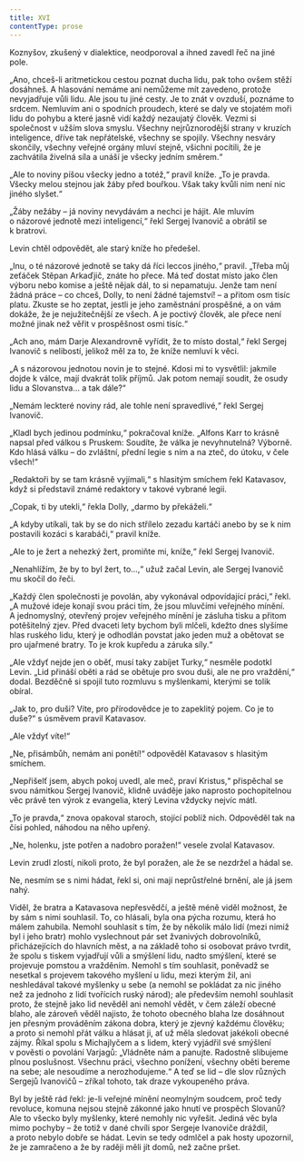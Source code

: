 ```yaml
---
title: XVI
contentType: prose
---
```


Koznyšov, zkušený v dialektice, neodporoval a ihned zavedl řeč na jiné pole.

„Ano, chceš-li aritmetickou cestou poznat ducha lidu, pak toho ovšem stěží dosáhneš. A hlasování nemáme ani nemůžeme mít zavedeno, protože nevyjadřuje vůli lidu. Ale jsou tu jiné cesty. Je to znát v ovzduší, poznáme to srdcem. Nemluvím ani o spodních proudech, které se daly ve stojatém moři lidu do pohybu a které jasně vidí každý nezaujatý člověk. Vezmi si společnost v užším slova smyslu. Všechny nejrůznorodější strany v kruzích inteligence, dříve tak nepřátelské, všechny se spojily. Všechny nesváry skončily, všechny veřejné orgány mluví stejně, všichni pocítili, že je zachvátila živelná síla a unáší je všecky jedním směrem.“

„Ale to noviny píšou všecky jedno a totéž,“ pravil kníže. „To je pravda. Všecky melou stejnou jak žáby před bouřkou. Však taky kvůli nim není nic jiného slyšet.“

„Žáby nežáby – já noviny nevydávám a nechci je hájit. Ale mluvím o názorové jednotě mezi inteligencí,“ řekl Sergej Ivanovič a obrátil se k bratrovi.

Levin chtěl odpovědět, ale starý kníže ho předešel.

„Inu, o té názorové jednotě se taky dá říci leccos jiného,“ pravil. „Třeba můj zeťáček Stěpan Arkaďjič, znáte ho přece. Má teď dostat místo jako člen výboru nebo komise a ještě nějak dál, to si nepamatuju. Jenže tam není žádná práce – co chceš, Dolly, to není žádné tajemství! – a přitom osm tisíc platu. Zkuste se ho zeptat, jestli je jeho zaměstnání prospěšné, a on vám dokáže, že je nejužitečnější ze všech. A je poctivý člověk, ale přece není možné jinak než věřit v prospěšnost osmi tisíc.“

„Ach ano, mám Darje Alexandrovně vyřídit, že to místo dostal,“ řekl Sergej Ivanovič s nelibostí, jelikož měl za to, že kníže nemluví k věci.

„A s názorovou jednotou novin je to stejné. Kdosi mi to vysvětlil: jakmile dojde k válce, mají dvakrát tolik příjmů. Jak potom nemají soudit, že osudy lidu a Slovanstva… a tak dále?“

„Nemám leckteré noviny rád, ale tohle není spravedlivé,“ řekl Sergej Ivanovič.

„Kladl bych jedinou podmínku,“ pokračoval kníže. „Alfons Karr to krásně napsal před válkou s Pruskem: Soudíte, že válka je nevyhnutelná? Výborně. Kdo hlásá válku – do zvláštní, přední legie s ním a na zteč, do útoku, v čele všech!“

„Redaktoři by se tam krásně vyjímali,“ s hlasitým smíchem řekl Katavasov, když si představil známé redaktory v takové vybrané legii.

„Copak, ti by utekli,“ řekla Dolly, „darmo by překáželi.“

„A kdyby utíkali, tak by se do nich střílelo zezadu kartáči anebo by se k nim postavili kozáci s karabáči,“ pravil kníže.

„Ale to je žert a nehezký žert, promiňte mi, kníže,“ řekl Sergej Ivanovič.

„Nenahlížím, že by to byl žert, to…,“ užuž začal Levin, ale Sergej Ivanovič mu skočil do řeči.

„Každý člen společnosti je povolán, aby vykonával odpovídající práci,“ řekl. „A mužové ideje konají svou práci tím, že jsou mluvčími veřejného mínění. A jednomyslný, otevřený projev veřejného mínění je zásluha tisku a přitom potěšitelný zjev. Před dvaceti lety bychom byli mlčeli, kdežto dnes slyšíme hlas ruského lidu, který je odhodlán povstat jako jeden muž a obětovat se pro ujařmené bratry. To je krok kupředu a záruka síly.“

„Ale vždyť nejde jen o oběť, musí taky zabíjet Turky,“ nesměle podotkl Levin. „Lid přináší oběti a rád se obětuje pro svou duši, ale ne pro vraždění,“ dodal. Bezděčně si spojil tuto rozmluvu s myšlenkami, kterými se tolik obíral.

„Jak to, pro duši? Víte, pro přírodovědce je to zapeklitý pojem. Co je to duše?“ s úsměvem pravil Katavasov.

„Ale vždyť víte!“

„Ne, přisámbůh, nemám ani ponětí!“ odpověděl Katavasov s hlasitým smíchem.

„Nepřišelť jsem, abych pokoj uvedl, ale meč, praví Kristus,“ přispěchal se svou námitkou Sergej Ivanovič, klidně uváděje jako naprosto pochopitelnou věc právě ten výrok z evangelia, který Levina vždycky nejvíc mátl.

„To je pravda,“ znova opakoval staroch, stojící poblíž nich. Odpověděl tak na čísi pohled, náhodou na něho upřený.

„Ne, holenku, jste potřen a nadobro poražen!“ vesele zvolal Katavasov.

Levin zrudl zlostí, nikoli proto, že byl poražen, ale že se nezdržel a hádal se.

Ne, nesmím se s nimi hádat, řekl si, oni mají neprůstřelné brnění, ale já jsem nahý.

Viděl, že bratra a Katavasova nepřesvědčí, a ještě méně viděl možnost, že by sám s nimi souhlasil. To, co hlásali, byla ona pýcha rozumu, která ho málem zahubila. Nemohl souhlasit s tím, že by několik málo lidí (mezi nimiž byl i jeho bratr) mohlo vyslechnout pár set žvanivých dobrovolníků, přicházejících do hlavních měst, a na základě toho si osobovat právo tvrdit, že spolu s tiskem vyjadřují vůli a smýšlení lidu, nadto smýšlení, které se projevuje pomstou a vražděním. Nemohl s tím souhlasit, poněvadž se nesetkal s projevem takového myšlení u lidu, mezi kterým žil, ani neshledával takové myšlenky u sebe (a nemohl se pokládat za nic jiného než za jednoho z lidí tvořících ruský národ); ale především nemohl souhlasit proto, že stejně jako lid nevěděl ani nemohl vědět, v čem záleží obecné blaho, ale zároveň věděl najisto, že tohoto obecného blaha lze dosáhnout jen přesným prováděním zákona dobra, který je zjevný každému člověku; a proto si nemohl přát válku a hlásat ji, ať už měla sledovat jakékoli obecné zájmy. Říkal spolu s Michajlyčem a s lidem, který vyjádřil své smýšlení v pověsti o povolání Varjagů: „Vládněte nám a panujte. Radostně slibujeme plnou poslušnost. Všechnu práci, všechno ponížení, všechny oběti bereme na sebe; ale nesoudíme a nerozhodujeme.“ A teď se lid – dle slov různých Sergejů Ivanovičů – zříkal tohoto, tak draze vykoupeného práva.

Byl by ještě rád řekl: je-li veřejné mínění neomylným soudcem, proč tedy revoluce, komuna nejsou stejně zákonné jako hnutí ve prospěch Slovanů? Ale to všecko byly myšlenky, které nemohly nic vyřešit. Jediná věc byla mimo pochyby – že totiž v dané chvíli spor Sergeje Ivanoviče dráždil, a proto nebylo dobře se hádat. Levin se tedy odmlčel a pak hosty upozornil, že je zamračeno a že by raději měli jít domů, než začne pršet.
